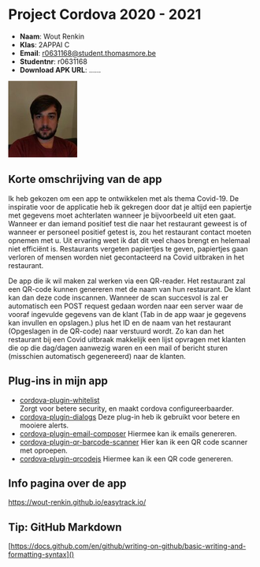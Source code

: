 # Project Cordova 2020 - 2021

- **Naam**: Wout Renkin
- **Klas**: 2APPAI C
- **Email**: <a href="mailto:r0631168@student.thomasmore.be">r0631168@student.thomasmore.be</a>
- **Studentnr**: r0631168
- **Download APK URL**: ......

![Me](./picture/me.jpg?raw=true)

## Korte omschrijving van de app
Ik heb gekozen om een app te ontwikkelen met als thema Covid-19. De
inspiratie voor de applicatie heb ik gekregen door dat je altijd een
papiertje met gegevens moet achterlaten wanneer je bijvoorbeeld uit
eten gaat. Wanneer er dan iemand positief test die naar het restaurant
geweest is of wanneer er personeel positief getest is, zou het
restaurant contact moeten opnemen met u. Uit ervaring weet ik dat dit
veel chaos brengt en helemaal niet efficiënt is. Restaurants vergeten papiertjes te geven, papiertjes
gaan verloren of mensen worden niet gecontacteerd na Covid uitbraken in het restaurant.

De app die ik wil maken zal werken via een QR-reader. Het restaurant zal een QR-code kunnen
genereren met de naam van hun restaurant. De klant kan dan deze code inscannen. Wanneer de
scan succesvol is zal er automatisch een POST request gedaan worden naar een server waar de
vooraf ingevulde gegevens van de klant (Tab in de app waar je gegevens kan invullen en opslagen.)
plus het ID en de naam van het restaurant (Opgeslagen in de QR-code) naar verstuurd wordt. Zo kan
dan het restaurant bij een Covid uitbraak makkelijk een lijst opvragen met klanten die op die
dag/dagen aanwezig waren en een mail of bericht sturen (misschien automatisch gegenereerd) naar
de klanten. 

## Plug-ins in mijn app

- [cordova-plugin-whitelist](https://cordova.apache.org/docs/en/latest/reference/cordova-plugin-whitelist/)  
Zorgt voor betere security, en maakt cordova configureerbaarder.
- [cordova-plugin-dialogs](https://cordova.apache.org/docs/en/latest/reference/cordova-plugin-dialogs/)
Deze plug-in heb ik gebruikt voor betere en mooiere alerts.
- [cordova-plugin-email-composer](https://www.npmjs.com/package/cordova-plugin-email-composer)
Hiermee kan ik emails genereren.
- [cordova-plugin-qr-barcode-scanner](https://www.npmjs.com/package/cordova-plugin-qr-barcode-scanner)
Hier kan ik een QR code scanner met oproepen.
- [cordova-plugin-qrcodejs](https://www.npmjs.com/package/cordova-plugin-qrcodejs)
Hiermee kan ik een QR code genereren.

## Info pagina over de app

https://wout-renkin.github.io/easytrack.io/ 

## Tip: GitHub Markdown
[https://docs.github.com/en/github/writing-on-github/basic-writing-and-formatting-syntax]()
